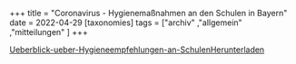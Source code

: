 +++
title = "Coronavirus - Hygienemaßnahmen an den Schulen in Bayern"
date = 2022-04-29
[taxonomies]
tags = ["archiv" ,"allgemein" ,"mitteilungen" ]
+++

[Ueberblick-ueber-Hygieneempfehlungen-an-Schulen](https://volksschule-partenkirchen.de/wp-content/uploads/Ueberblick-ueber-Hygieneempfehlungen-an-Schulen.pdf)[Herunterladen](https://volksschule-partenkirchen.de/wp-content/uploads/Ueberblick-ueber-Hygieneempfehlungen-an-Schulen.pdf)
